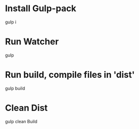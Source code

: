 # Install Gulp-pack
gulp i

# Run Watcher
gulp

# Run build, compile files in 'dist'
gulp build

# Clean Dist 
gulp clean Build

